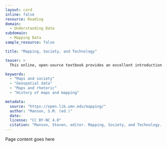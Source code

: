 ```yaml
---
layout: card
inline: false
resource: Reading
domain:
  - Understanding Data
subdomain:
  - Mapping Data
sample_resource: false

title: "Mapping, Society, and Technology"

teaser: >
  This online, open-source textbook provides an excellent introduction to digital mapping that includes topics such as reading, using, and creating maps. A central focus of the text is the relationship between cartography and broader societal and technological developments. It also includes topics related to geospatial data ethics, the history of maps and mapping, and maps as rhetorical devices. Instructors can select chapters in this book to provide students with essential background information and context before moving into more hands-on cartography instruction; the background material provided in this text will allow students to approach the task of making their own data-advocacy related maps with greater insight, sophistication, and integrity. 

keywords:
  - "Maps and society"
  - "Geospatial data"
  - "Maps and rhetoric"
  - "History of maps and mapping"

metadata:
  source: "https://open.lib.umn.edu/mapping/"
  author: "Manson, S.M. (ed.)"
  date:
  license: "CC BY-NC 4.0"
  citation: "Manson, Steven, editor. Mapping, Society, and Technology. University of Minnesota Libraries Publishing, 2017. https://open.lib.umn.edu/mapping/. " 
---
```


Page content goes here

